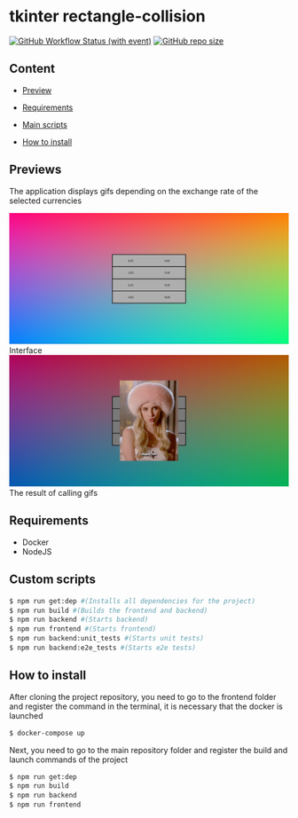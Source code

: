 # tkinter rectangle-collision

[![GitHub Workflow Status (with event)](https://img.shields.io/github/actions/workflow/status/qtenebrae/web-development/tests.yml)](https://github.com/qtenebrae/web-development/actions)
[![GitHub repo size](https://img.shields.io/github/repo-size/qtenebrae/web-developmen)](https://github.com/qtenebrae/web-developmen)

## Content

- [Preview](#preview)

- [Requirements](#requirements)

- [Main scripts](#main-scripts)

- [How to install](#how-to-install)

## Previews

The application displays gifs depending on the exchange rate of the selected currencies

![interface](./img/interface.png)
Interface
![gif](./img/gif.png)
The result of calling gifs

## Requirements

- Docker
- NodeJS

## Custom scripts

```bash
$ npm run get:dep #(Installs all dependencies for the project)
$ npm run build #(Builds the frontend and backend)
$ npm run backend #(Starts backend)
$ npm run frontend #(Starts frontend)
$ npm run backend:unit_tests #(Starts unit tests)
$ npm run backend:e2e_tests #(Starts e2e tests)
```

## How to install

After cloning the project repository, you need to go to the frontend folder and register the command in the terminal, it is necessary that the docker is launched

```bash
$ docker-compose up
```

Next, you need to go to the main repository folder and register the build and launch commands of the project

```bash
$ npm run get:dep
$ npm run build
$ npm run backend
$ npm run frontend
```
